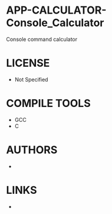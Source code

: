 # APP-CALCULATOR-Console_Calculator
Console command calculator


LICENSE
===============
* Not Specified

COMPILE TOOLS
===============
* GCC
* C
 
AUTHORS
===============
* 

LINKS
===============
* 
